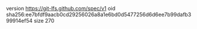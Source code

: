 version https://git-lfs.github.com/spec/v1
oid sha256:ee7bfdf9aacb0cd29256026a8a1e6bd0d5477256d6d6ee7b99dafb399914ef54
size 270
